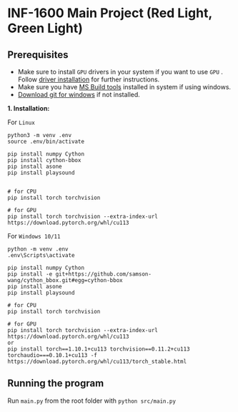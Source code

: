# INF-1600 Main Project (Red Light, Green Light)

## Prerequisites

- Make sure to install `GPU` drivers in your system if you want to use `GPU` . Follow [driver installation](./Driver-Installation.md) for further instructions.
- Make sure you have [MS Build tools](https://aka.ms/vs/17/release/vs_BuildTools.exe) installed in system if using windows. 
- [Download git for windows](https://git-scm.com/download/win) if not installed.

**1. Installation:**

For `Linux`

```shell
python3 -m venv .env
source .env/bin/activate

pip install numpy Cython
pip install cython-bbox
pip install asone
pip install playsound


# for CPU
pip install torch torchvision

# for GPU
pip install torch torchvision --extra-index-url https://download.pytorch.org/whl/cu113

```

For `Windows 10/11`

```shell
python -m venv .env
.env\Scripts\activate

pip install numpy Cython
pip install -e git+https://github.com/samson-wang/cython_bbox.git#egg=cython-bbox
pip install asone
pip install playsound

# for CPU
pip install torch torchvision

# for GPU
pip install torch torchvision --extra-index-url https://download.pytorch.org/whl/cu113
or
pip install torch==1.10.1+cu113 torchvision==0.11.2+cu113 torchaudio===0.10.1+cu113 -f https://download.pytorch.org/whl/cu113/torch_stable.html
```

## Running the program
Run `main.py` from the root folder with `python src/main.py`